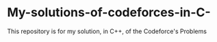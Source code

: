 # My-solutions-of-codeforces-in-C-
This repository is for my solution, in C++,  of the Codeforce's Problems
